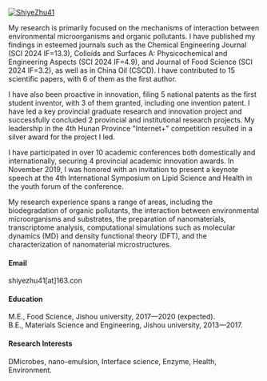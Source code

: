 

[![ShiyeZhu41](https://img.shields.io/badge/senli1073-github-blue?logo=linkedin)](https://www.linkedin.com/in/shiyezhu41/)

My research is primarily focused on the mechanisms of interaction between environmental microorganisms and organic pollutants. I have published my findings in esteemed journals such as the Chemical Engineering Journal (SCI 2024 IF=13.3), Colloids and Surfaces A: Physicochemical and Engineering Aspects (SCI 2024 IF=4.9), and Journal of Food Science (SCI 2024 IF=3.2), as well as in China Oil (CSCD). I have contributed to 15 scientific papers, with 6 of them as the first author.

I have also been proactive in innovation, filing 5 national patents as the first student inventor, with 3 of them granted, including one invention patent. I have led a key provincial graduate research and innovation project and successfully concluded 2 provincial and institutional research projects. My leadership in the 4th Hunan Province "Internet+" competition resulted in a silver award for the project I led.

I have participated in over 10 academic conferences both domestically and internationally, securing 4 provincial academic innovation awards. In November 2019, I was honored with an invitation to present a keynote speech at the 4th International Symposium on Lipid Science and Health in the youth forum of the conference.

My research experience spans a range of areas, including the biodegradation of organic pollutants, the interaction between environmental microorganisms and substrates, the preparation of nanomaterials, transcriptome analysis, computational simulations such as molecular dynamics (MD) and density functional theory (DFT), and the characterization of nanomaterial microstructures.

#### Email
shiyezhu41[at]163.con

#### Education
M.E., Food Science, Jishou university, 2017—2020 (expected).\
B.E., Materials Science and Engineering, Jishou university, 2013—2017.

#### Research Interests
DMicrobes, nano-emulsion, Interface science, Enzyme, Health, Environment.


